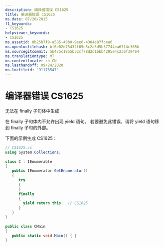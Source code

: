 ```yaml
---
description: 编译器错误 CS1625
title: 编译器错误 CS1625
ms.date: 07/20/2015
f1_keywords:
- CS1625
helpviewer_keywords:
- CS1625
ms.assetid: 0b25b7f9-a585-49b0-9ee6-4384e87fcea6
ms.openlocfilehash: bf6e02d75432f65e5c2a5d5b37744ea6314c365b
ms.sourcegitcommit: 5b475c1855b32cf78d2d1bbb4295e4c236f39464
ms.translationtype: MT
ms.contentlocale: zh-CN
ms.lasthandoff: 09/24/2020
ms.locfileid: "91176547"
---
```

# <a name="compiler-error-cs1625"></a>编译器错误 CS1625

无法在 finally 子句体中生成  
  
 在 finally 子句体内不允许出现 yield 语句。 若要避免此错误，请将 yield 语句移到 finally 子句的外部。  
  
 下面的示例生成 CS1625：  
  
```csharp  
// CS1625.cs  
using System.Collections;  
  
class C : IEnumerable  
{  
   public IEnumerator GetEnumerator()  
   {  
      try  
      {  
      }  
      finally  
      {  
        yield return this;  // CS1625  
      }  
   }  
}  
  
public class CMain  
{  
   public static void Main() { }  
}  
```
